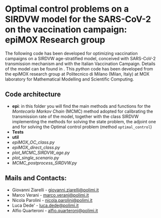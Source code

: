 # Optimal control problems on a SIRDVW model for the SARS-CoV-2 on the vaccination campaign: epiMOX Research group

The following code has been developed for optimizing vaccination campaigns on a SIRDVW age-stratified model, conceived with SARS-CoV-2 transmission mechanism and with the Italian Vaccination Campaign. Details of the model can be found in .
This *python* code has been developed from the epiMOX research group at Politecnico di Milano (Milan, Italy) at MOX laboratory for Mathematical Modelling and Scientific Computing.

Code architecture
--
- **epi**: in this folder you will find the main methods and functions for the *Montecarlo Markov Chain* (MCMC) method adopted for calibrating the transmission rate of the model, together with the class SIRDVW implementing the methods for solving the state problem, the adjoint one and for solving the Optimal control problem (method `optimal_control`)
- **Tests**
- **util**
- *epiMOX_OC_class.py*
- *epiMOX_direct_class.py*
- *plot_MCMC_SIRDVW_age.py*
- *plot_single_scenario.py*
- *MCMC_postprocess_SIRDVW.py*

Mails and Contacts:
--
- Giovanni Ziarelli - giovanni.ziarelli@polimi.it
- Marco Verani - marco.verani@polimi.it
- Nicola Parolini - nicola.parolini@polimi.it
- Luca Dede' - luca.dede@polimi.it
- Alfio Quarteroni - alfio.quarteroni@polimi.it



